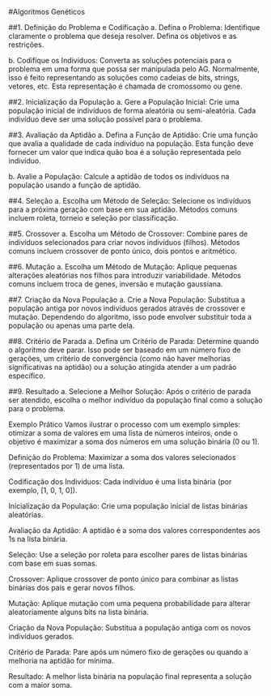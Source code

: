 #Algoritmos Genéticos

##1. Definição do Problema e Codificação
a. Defina o Problema: Identifique claramente o problema que deseja resolver. Defina os objetivos e as restrições.

b. Codifique os Individuos: Converta as soluções potenciais para o problema em uma forma que possa ser manipulada pelo AG. Normalmente, isso é feito representando as soluções como cadeias de bits, strings, vetores, etc. Esta representação é chamada de cromossomo ou gene.

##2. Inicialização da População
a. Gere a População Inicial: Crie uma população inicial de indivíduos de forma aleatória ou semi-aleatória. Cada indivíduo deve ser uma solução possível para o problema.

##3. Avaliação da Aptidão
a. Defina a Função de Aptidão: Crie uma função que avalia a qualidade de cada indivíduo na população. Esta função deve fornecer um valor que indica quão boa é a solução representada pelo indivíduo.

b. Avalie a População: Calcule a aptidão de todos os indivíduos na população usando a função de aptidão.

##4. Seleção
a. Escolha um Método de Seleção: Selecione os indivíduos para a próxima geração com base em sua aptidão. Métodos comuns incluem roleta, torneio e seleção por classificação.

##5. Crossover
a. Escolha um Método de Crossover: Combine pares de indivíduos selecionados para criar novos indivíduos (filhos). Métodos comuns incluem crossover de ponto único, dois pontos e aritmético.

##6. Mutação
a. Escolha um Método de Mutação: Aplique pequenas alterações aleatórias nos filhos para introduzir variabilidade. Métodos comuns incluem troca de genes, inversão e mutação gaussiana.

##7. Criação da Nova População
a. Crie a Nova População: Substitua a população antiga por novos indivíduos gerados através de crossover e mutação. Dependendo do algoritmo, isso pode envolver substituir toda a população ou apenas uma parte dela.

##8. Critério de Parada
a. Defina um Critério de Parada: Determine quando o algoritmo deve parar. Isso pode ser baseado em um número fixo de gerações, um critério de convergência (como não haver melhorias significativas na aptidão) ou a solução atingida atender a um padrão específico.

##9. Resultado
a. Selecione a Melhor Solução: Após o critério de parada ser atendido, escolha o melhor indivíduo da população final como a solução para o problema.

Exemplo Prático
Vamos ilustrar o processo com um exemplo simples: otimizar a soma de valores em uma lista de números inteiros, onde o objetivo é maximizar a soma dos números em uma solução binária (0 ou 1).

Definição do Problema: Maximizar a soma dos valores selecionados (representados por 1) de uma lista.

Codificação dos Individuos: Cada indivíduo é uma lista binária (por exemplo, [1, 0, 1, 0]).

Inicialização da População: Crie uma população inicial de listas binárias aleatórias.

Avaliação da Aptidão: A aptidão é a soma dos valores correspondentes aos 1s na lista binária.

Seleção: Use a seleção por roleta para escolher pares de listas binárias com base em suas somas.

Crossover: Aplique crossover de ponto único para combinar as listas binárias dos pais e gerar novos filhos.

Mutação: Aplique mutação com uma pequena probabilidade para alterar aleatoriamente alguns bits na lista binária.

Criação da Nova População: Substitua a população antiga com os novos indivíduos gerados.

Critério de Parada: Pare após um número fixo de gerações ou quando a melhoria na aptidão for mínima.

Resultado: A melhor lista binária na população final representa a solução com a maior soma.